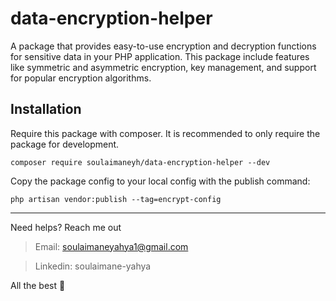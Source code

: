 # data-encryption-helper

A package that provides easy-to-use encryption and decryption functions for sensitive data in your PHP application.
This package include features like symmetric and asymmetric encryption, key management, and support for popular encryption algorithms.

## Installation
Require this package with composer. It is recommended to only require the package for development.

```shell
composer require soulaimaneyh/data-encryption-helper --dev
```

Copy the package config to your local config with the publish command:
```shell
php artisan vendor:publish --tag=encrypt-config
```

---

Need helps? Reach me out

> Email: soulaimaneyahya1@gmail.com

> Linkedin: soulaimane-yahya

All the best :beer:
